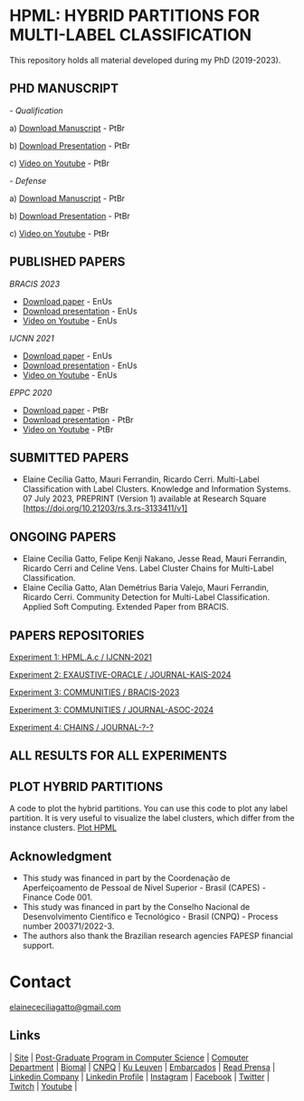 # HPML: HYBRID PARTITIONS FOR MULTI-LABEL CLASSIFICATION
This repository holds all material developed during my PhD (2019-2023).


## PHD MANUSCRIPT

*- Qualification*

a) [Download Manuscript](https://pt.slideshare.net/elainececiliagatto/explorando-correlaes-para-o-particionamento-do-espao-de-rtulos-em-problemas-de-classificao-multirrtulo-889c) - PtBr

b) [Download Presentation](https://pt.slideshare.net/elainececiliagatto/explorando-correlaes-entre-rtulos-para-o-particionamento-do-espao-de-rtulos-na-classificao-multirrtulo) - PtBr

c) [Video on Youtube](https://youtu.be/ZTxZRjygbDA?list=PLq0DmQNDtJcQSpG7y3jyAagmG83UQMhOL) - PtBr

*- Defense*

a) [Download Manuscript](https://repositorio.ufscar.br/handle/ufscar/19284) - PtBr

b) [Download Presentation](https://pt.slideshare.net/slideshows/alm-do-aprendizado-local-e-global-particionando-o-espao-de-classes-em-problemas-de-classificao-multirrtulo/266728407) - PtBr

c) [Video on Youtube](https://www.youtube.com/watch?v=IA_RJOLgdYw) - PtBr

## PUBLISHED PAPERS

*BRACIS 2023*
- [Download paper](https://link.springer.com/chapter/10.1007/978-3-031-45368-7_6) - EnUs
- [Download presentation](https://pt.slideshare.net/elainececiliagatto/community-detection-method-for-multilabel-classification) - EnUs
- [Video on Youtube](https://www.youtube.com/watch?v=ymC1dRqoQVc) - EnUs

*IJCNN 2021*
- [Download paper](https://ieeexplore.ieee.org/document/9533331) - EnUs
- [Download presentation](https://pt.slideshare.net/elainececiliagatto/exploring-label-correlations-for-partitioning-the-label-space-in-multi-label-classification) - EnUs
- [Video on Youtube](https://www.youtube.com/watch?v=EvBmTEjj3C8) - EnUs

*EPPC 2020*
- [Download paper]() - PtBr
- [Download presentation](https://pt.slideshare.net/slideshows/apresentao-da-minha-tese-de-doutorado-no-eppc/266728324) - PtBr
- [Video on Youtube](https://www.youtube.com/watch?v=kSm91Qbmnu4&t=3s) - PtBr


## SUBMITTED PAPERS

- Elaine Cecília Gatto, Mauri Ferrandin, Ricardo Cerri. Multi-Label Classification with Label Clusters. Knowledge and Information Systems. 07 July 2023, PREPRINT (Version 1) available at Research Square [https://doi.org/10.21203/rs.3.rs-3133411/v1]

## ONGOING PAPERS

- Elaine Cecília Gatto, Felipe Kenji Nakano, Jesse Read, Mauri Ferrandin, Ricardo Cerri and Celine Vens. Label Cluster Chains for Multi-Label Classification.
- Elaine Cecília Gatto, Alan Demétrius Baria Valejo, Mauri Ferrandin, Ricardo Cerri. Community Detection for Multi-Label Classification. Applied Soft Computing. Extended Paper from BRACIS.

## PAPERS REPOSITORIES

[Experiment 1: HPML.A.c / IJCNN-2021](https://github.com/cissagatto/HPML-J)

[Experiment 2: EXAUSTIVE-ORACLE / JOURNAL-KAIS-2024](https://github.com/cissagatto/HPML-KAIS)

[Experiment 3: COMMUNITIES / BRACIS-2023](https://github.com/cissagatto/Bracis2023)

[Experiment 3: COMMUNITIES / JOURNAL-ASOC-2024](https://github.com/cissagatto/CDMLC-ASOC)

[Experiment 4: CHAINS / JOURNAL-?-?](https://github.com/cissagatto/HPML-Chains)

## ALL RESULTS FOR ALL EXPERIMENTS




## PLOT HYBRID PARTITIONS

A code to plot the hybrid partitions. You can use this code to plot any label partition. It is very useful to visualize the label clusters, which differ from the instance clusters. [Plot HPML](https://github.com/cissagatto/Plot_HPML)

## Acknowledgment
- This study was financed in part by the Coordenação de Aperfeiçoamento de Pessoal de Nível Superior - Brasil (CAPES) - Finance Code 001.
- This study was financed in part by the Conselho Nacional de Desenvolvimento Científico e Tecnológico - Brasil (CNPQ) - Process number 200371/2022-3.
- The authors also thank the Brazilian research agencies FAPESP financial support.

# Contact
elainececiliagatto@gmail.com

## Links

| [Site](https://sites.google.com/view/professor-cissa-gatto) | [Post-Graduate Program in Computer Science](http://ppgcc.dc.ufscar.br/pt-br) | [Computer Department](https://site.dc.ufscar.br/) |  [Biomal](http://www.biomal.ufscar.br/) | [CNPQ](https://www.gov.br/cnpq/pt-br) | [Ku Leuven](https://kulak.kuleuven.be/) | [Embarcados](https://www.embarcados.com.br/author/cissa/) | [Read Prensa](https://prensa.li/@cissa.gatto/) | [Linkedin Company](https://www.linkedin.com/company/27241216) | [Linkedin Profile](https://www.linkedin.com/in/elainececiliagatto/) | [Instagram](https://www.instagram.com/cissagatto) | [Facebook](https://www.facebook.com/cissagatto) | [Twitter](https://twitter.com/cissagatto) | [Twitch](https://www.twitch.tv/cissagatto) | [Youtube](https://www.youtube.com/CissaGatto) |


